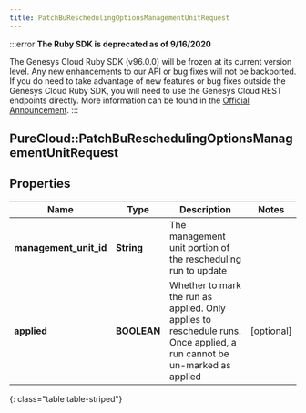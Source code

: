 ```yaml
---
title: PatchBuReschedulingOptionsManagementUnitRequest
---
```


:::error
**The Ruby SDK is deprecated as of 9/16/2020**

The Genesys Cloud Ruby SDK (v96.0.0) will be frozen at its current version level. Any new enhancements to our API or bug fixes will not be backported. If you do need to take advantage of new features or bug fixes outside the Genesys Cloud Ruby SDK, you will need to use the Genesys Cloud REST endpoints directly. More information can be found in the [Official Announcement](https://developer.mypurecloud.com/forum/t/announcement-genesys-cloud-ruby-sdk-end-of-life/8850).
:::


## PureCloud::PatchBuReschedulingOptionsManagementUnitRequest

## Properties

|Name | Type | Description | Notes|
|------------ | ------------- | ------------- | -------------|
| **management_unit_id** | **String** | The management unit portion of the rescheduling run to update | |
| **applied** | **BOOLEAN** | Whether to mark the run as applied.  Only applies to reschedule runs.  Once applied, a run cannot be un-marked as applied | [optional] |
{: class="table table-striped"}


